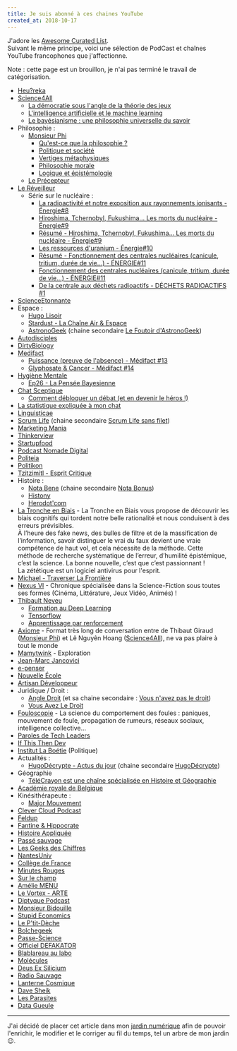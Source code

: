 ```yaml
---
title: Je suis abonné à ces chaines YouTube
created_at: 2018-10-17
---
```


J'adore les [Awesome Curated List](https://github.com/sindresorhus/awesome).<br />
Suivant le même principe, voici une sélection de PodCast et chaînes YouTube francophones que j'affectionne.

Note : cette page est un brouillon, je n'ai pas terminé le travail de catégorisation.

- [Heu?reka](https://www.youtube.com/channel/UC7sXGI8p8PvKosLWagkK9wQ)
- [Science4All](https://www.youtube.com/channel/UC0NCbj8CxzeCGIF6sODJ-7A/videos)
  - [La démocratie sous l'angle de la théorie des jeux](https://www.youtube.com/watch?v=fBYCoPAmpr4&list=PLtzmb84AoqRSmv5o-eFNb3i9z64IuOjdX)
  - [L'intelligence artificielle et le machine learning](https://www.youtube.com/playlist?list=PLtzmb84AoqRTl0m1b82gVLcGU38miqdrC)
  - [Le bayésianisme : une philosophie universelle du savoir](https://www.youtube.com/watch?v=ZEukm18IMkw&list=PLtzmb84AoqRQkc4f38dueiPf8YUegsg8n)
- Philosophie :
  - [Monsieur Phi](https://www.youtube.com/channel/UCqA8H22FwgBVcF3GJpp0MQw)
    - [Qu'est-ce que la philosophie ?](https://www.youtube.com/watch?v=NUuL7g-r8GY&list=PLuL1TsvlrSnez4W6IVZ4yQlutHtmWObAJ)
    - [Politique et société](https://www.youtube.com/watch?v=EvUZ5eToi10&list=PLuL1TsvlrSncHiPqjF5QQNH52FE2kf-jL)
    - [Vertiges métaphysiques](https://www.youtube.com/watch?v=AtTTn7KMIys&list=PLuL1TsvlrSnddn7ddfK-eU99O5UtK640n)
    - [Philosophie morale](https://www.youtube.com/watch?v=AZBDMN5wZ-8&list=PLuL1TsvlrSndG1xYLRsaNvSM46lOkOg2W)
    - [Logique et épistémologie](https://www.youtube.com/watch?v=2DOYvDWZWwo&list=PLuL1TsvlrSnfFoWrxq-ai2tSWABRroQKT)
  - [Le Précepteur](https://www.youtube.com/@Le_Precepteur/videos)
- [Le Réveilleur](https://www.youtube.com/channel/UC1EacOJoqsKaYxaDomTCTEQ)
  - Série sur le nucléaire :
    - [La radioactivité et notre exposition aux rayonnements ionisants - Énergie#8](https://www.youtube.com/watch?v=0tlx_JJkHWc)
    - [Hiroshima, Tchernobyl, Fukushima... Les morts du nucléaire - Énergie#9](https://www.youtube.com/watch?v=utyT8Z4qEaA)
    - [Résumé - Hiroshima, Tchernobyl, Fukushima... Les morts du nucléaire - Énergie#9](https://www.youtube.com/watch?v=smGve9f6kpQ)
    - [Les ressources d'uranium - Énergie#10](https://www.youtube.com/watch?v=uIXEnRB7TXc)
    - [Résumé - Fonctionnement des centrales nucléaires (canicule, tritium, durée de vie...) - ÉNERGIE#11](https://www.youtube.com/watch?v=ScP-uPIEpl8)
    - [Fonctionnement des centrales nucléaires (canicule, tritium, durée de vie...) - ÉNERGIE#11](https://www.youtube.com/watch?v=HMystmGbctw)
    - [De la centrale aux déchets radioactifs - DÉCHETS RADIOACTIFS #1](https://www.youtube.com/watch?v=p0zX8eUW_jQ)
- [ScienceEtonnante](https://www.youtube.com/channel/UCaNlbnghtwlsGF-KzAFThqA)
- Espace :
  - [Hugo Lisoir](https://www.youtube.com/channel/UCDC6DBi0kRp6Jk21xqfvFLA/videos)
  - [Stardust - La Chaîne Air & Espace](https://www.youtube.com/channel/UCdL3UpiseRlvxXuORJjmqZw/videos)
  - [AstronoGeek](https://www.youtube.com/channel/UC5X4e8ScZI2AFd_vkjSoyoQ/videos) (chaine secondaire [Le Foutoir d'AstronoGeek](https://www.youtube.com/@lefoutoirdastronogeek))
- [Autodisciples](https://www.youtube.com/channel/UCDMxcev7u9Nf7KMJuyIm-BA)
- [DirtyBiology](https://www.youtube.com/channel/UCtqICqGbPSbTN09K1_7VZ3Q)
- [Medifact](https://www.youtube.com/channel/UCOhW7sWI8IeAi0ZYe-P3qRg)
  - [Puissance (preuve de l'absence) - Médifact #13](https://www.youtube.com/watch?v=cHWHPFPj3vg)
  - [Glyphosate & Cancer - Médifact #14](https://www.youtube.com/watch?v=P8OcEwKtKZk)
- [Hygiène Mentale](https://www.youtube.com/channel/UCMFcMhePnH4onVHt2-ItPZw)
  - [Ep26 - La Pensée Bayesienne](https://www.youtube.com/watch?v=x-2uVNze56s)
- [Chat Sceptique](https://www.youtube.com/channel/UCOuIgj0CYCXCvjWywjDbauw)
  - [Comment débloquer un débat (et en devenir le héros !)](https://www.youtube.com/watch?v=Ns1zx10kTKU)
- [La statistique expliquée à mon chat](https://www.youtube.com/channel/UCWty1tzwZW_ZNSp5GVGteaA/featured)
- [Linguisticae](https://www.youtube.com/channel/UCofQxJWd4qkqc7ZgaLkZfcw)
- [Scrum Life](https://www.youtube.com/channel/UCMCnZGIOeLVO65-LBxkkHyQ) (chaine secondaire [Scrum Life sans filet](https://www.youtube.com/@ScrumLifeSansFilet))
- [Marketing Mania](https://www.youtube.com/channel/UCSmUdD2Dd_v5uqBuRwtEZug)
- [Thinkerview](https://www.youtube.com/channel/UCQgWpmt02UtJkyO32HGUASQ)
- [Startupfood](https://www.youtube.com/channel/UCYxgidQYV3WPD0eeVGOgibg)
- [Podcast Nomade Digital](https://www.youtube.com/channel/UCkw3PxoF9qG9y9QmShVLiFw)
- [Politeia](https://www.youtube.com/channel/UCPgBAjDYc9lDt0Aui7ITnDA)
- [Politikon](https://www.youtube.com/channel/UC0HxyEc_ojRJ1oJXS5K6oaA)
- [Tzitzimitl - Esprit Critique](https://www.youtube.com/channel/UC0yPCUmdMZIGtnxSnx5_ifA)
- Histoire :
  - [Nota Bene](https://www.youtube.com/channel/UCP46_MXP_WG_auH88FnfS1A) (chaine secondaire [Nota Bonus](https://www.youtube.com/@NotaBonus/videos))
  - [Histony](https://www.youtube.com/channel/UCt8ctlakIflnSG0ebFps7cw)
  - [Herodot'com](https://www.youtube.com/channel/UCWWzB99AURYo2KLzCReWqmA)
- [La Tronche en Biais](https://www.youtube.com/watch?v=4Fv56LRRctY) - La Tronche en Biais vous propose de découvrir les biais cognitifs qui tordent notre belle rationalité et nous conduisent à des erreurs prévisibles.<br />
  À l’heure des fake news, des bulles de filtre et de la massification de l’information, savoir distinguer le vrai du faux devient une vraie compétence de haut vol, et cela nécessite de la méthode. Cette méthode de recherche systématique de l’erreur, d’humilité épistémique, c’est la science. La bonne nouvelle, c’est que c’est passionnant !<br />
  La zététique est un logiciel antivirus pour l'esprit.
- [Michael - Traverser La Frontière](https://www.youtube.com/channel/UC2LDmB7Z2cR0JFB1VW4e-lA)
- [Nexus VI](https://www.youtube.com/channel/UC8-UThnwzBI5ApzVG4MY7VQ/videos) - Chronique spécialisée dans la Science-Fiction sous toutes ses formes (Cinéma, Littérature, Jeux Vidéo, Animés) !
- [Thibault Neveu](https://www.youtube.com/channel/UCVso5UVvQeGAuwbksmA95iA/)
  - [Formation au Deep Learning](https://www.youtube.com/watch?v=og5m7f1seno&list=PLpEPgC7cUJ4b1ARx8PyIQa_sdZRL2GXw5)
  - [Tensorflow](https://www.youtube.com/watch?v=O9yl9KKKoQI&list=PLpEPgC7cUJ4YzbWZE28hBVSO9rHiVNWlf)
  - [Apprentissage par renforcement](https://www.youtube.com/watch?v=PKNxUF9CGn8&list=PLpEPgC7cUJ4YPZlfUu0vQTwPraVKPASUa)
- [Axiome](https://www.youtube.com/channel/UCNHFiyWgsnaSOsMtSoV_Q1A) - Format très long de conversation entre de Thibaut Giraud ([Monsieur Phi](https://www.tipeee.com/monsieurphi)) et Lê Nguyên Hoang ([Science4All](https://www.tipeee.com/science4all)), ne va pas plaire à tout le monde
- [Mamytwink](https://www.youtube.com/user/mamytwink/videos) - Exploration
- [Jean-Marc Jancovici](https://www.youtube.com/channel/UCNovJemYKcdKt7PDdptJZfQ)
- [e-penser](https://www.youtube.com/channel/UCcziTK2NKeWtWQ6kB5tmQ8Q)
- [Nouvelle École](https://nouvelleecole.org/)
- [Artisan Développeur](https://soundcloud.com/benoitgantaume)
- Juridique / Droit :
  - [Angle Droit](https://www.youtube.com/channel/UC_KidpuCqhbvqZedgq2DPpA/videos) (et sa chaine secondaire : [Vous n'avez pas le droit](https://www.youtube.com/@vousnavezpasledroit/videos))
  - [Vous Avez Le Droit](https://www.youtube.com/@Vousavezledroit/videos)
- [Fouloscopie](https://www.youtube.com/channel/UCLXDNUOO3EQ80VmD9nQBHPg) - La science du comportement des foules : paniques, mouvement de foule, propagation de rumeurs, réseaux sociaux, intelligence collective...
- [Paroles de Tech Leaders](https://www.tech.rocks/les-podcasts)
- [If This Then Dev](https://ifttd.io/)
- [Institut La Boétie](https://www.youtube.com/@institutlaboetie8712/videos) (Politique)
- Actualités :
  - [HugoDécrypte - Actus du jour](https://www.youtube.com/@HugoDecrypte/videos) (chaine secondaire [HugoDécrypte](https://www.youtube.com/@HugoDecrypte2))
- Géographie
  - [TéléCrayon est une chaîne spécialisée en Histoire et Géographie](https://www.youtube.com/@TeleCrayon/videos)
- [Académie royale de Belgique](https://www.youtube.com/@academieBE/videos)
- Kinésithérapeute :
  - [Major Mouvement](https://www.youtube.com/@MajorMouvement/videos)
- [Clever Cloud Podcast](https://www.youtube.com/@Clevercloud-platform/videos)
- [Feldup](https://www.youtube.com/@Feldup/videos)
- [Fantine & Hippocrate](https://www.youtube.com/@fantinehippocrate69/videos)
- [Histoire Appliquée](https://www.youtube.com/@HistoireAppliquee)
- [Passé sauvage](https://www.youtube.com/@Passesauvage)
- [Les Geeks des Chiffres](https://www.youtube.com/@LesGeeksdesChiffres)
- [NantesUniv](https://www.youtube.com/@UnivNantes)
- [Collège de France](https://www.youtube.com/@College-de-France)
- [Minutes Rouges](https://www.youtube.com/@MinutesRouges)
- [Sur le champ](https://www.youtube.com/@Surlechamp)
- [Amélie MENU](https://www.youtube.com/@AmelieMENU)
- [Le Vortex - ARTE](https://www.youtube.com/@LeVortexARTE)
- [Diptyque Podcast](https://www.youtube.com/@diptyquepodcast8939)
- [Monsieur Bidouille](https://www.youtube.com/@monsieurbidouille)
- [Stupid Economics](https://www.youtube.com/@StupidEco)
- [Le P'tit-Dèche](https://www.youtube.com/@leptitdeche)
- [Bolchegeek](https://www.youtube.com/@bolchegeek)
- [Passe-Science](https://www.youtube.com/@PasseScience)
- [Officiel DEFAKATOR](https://www.youtube.com/@DefakatorOfficiel)
- [Blablareau au labo](https://www.youtube.com/@Blablareauaulabo)
- [Molécules](https://www.youtube.com/@molecules5076)
- [Deus Ex Silicium](https://www.youtube.com/@dexsilicium)
- [Radio Sauvage](https://www.youtube.com/@radiosauvage2388)
- [Lanterne Cosmique](https://www.youtube.com/@lanternecosmique)
- [Dave Sheik](https://www.youtube.com/@DaveFoShizzle)
- [Les Parasites](https://www.youtube.com/@LesParasitesFilms)
- [Data Gueule](https://www.youtube.com/@datagueule)

---

J'ai décidé de placer cet article dans mon [jardin numérique](https://joelhooks.com/digital-garden) afin de pouvoir l'enrichir, le modifier et le corriger au fil du temps, tel un arbre de mon jardin 😉.
